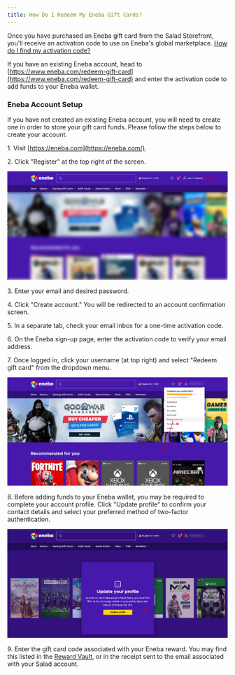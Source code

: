 ```yaml
---
title: How Do I Redeem My Eneba Gift Cards?
---
```


Once you have purchased an Eneba gift card from the Salad Storefront, you'll receive an activation code to use on
Eneba's global marketplace.
[How do I find my activation code?](/docs/guides/using-salad/125-where-to-find-your-reward-redemption-code)

If you have an existing Eneba account, head to
[https://www.eneba.com/redeem-gift-card](https://www.eneba.com/redeem-gift-card) and enter the activation code to add
funds to your Eneba wallet.

### Eneba Account Setup

If you have not created an existing Eneba account, you will need to create one in order to store your gift card funds.
Please follow the steps below to create your account.

1\. Visit [https://eneba.com](https://eneba.com/).

2\. Click "Register" at the top right of the screen.

![](../../../../content/images/rewards/redeeming-your-rewards/eneba-gift-cards-1.png)

3. Enter your email and desired password.

4. Click "Create account." You will be redirected to an account confirmation screen.

5. In a separate tab, check your email inbox for a one-time activation code.

6. On the Eneba sign-up page, enter the activation code to verify your email address.

7. Once logged in, click your username (at top right) and select "Redeem gift card" from the dropdown menu.

![](../../../../content/images/rewards/redeeming-your-rewards/eneba-gift-cards-2.png)

8. Before adding funds to your Eneba wallet, you may be required to complete your account profile. Click "Update
profile" to confirm your contact details and select your preferred method of two-factor authentication.

![](../../../../content/images/rewards/redeeming-your-rewards/eneba-gift-cards-3.png)

9. Enter the gift card code associated with your Eneba reward. You may find this listed in the
[Reward Vault](/docs/guides/using-salad/125-where-to-find-your-reward-redemption-code), or in the receipt sent to the
email associated with your Salad account.
